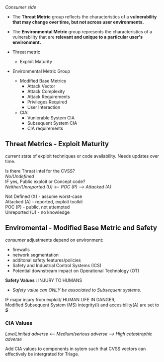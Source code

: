 *Consumer side*

- The **Threat Metric** group reflects the characteristics of a **vulnerability that may change over time, but not across user environments.**

- The **Environmental Metric** group represents the characteristics of a vulnerability that are **relevant and unique to a particular user's
environment.**

- Threat metric
    - Exploit Maturity

- Environmental Metric Group
    - Modified Base Metrics
        - Attack Vector
        - Attack Complexity
        - Attack Requirements
        - Privileges Required
        - User Interaction
    - CIA:
        - Vunlerable System CIA
        - Subsequent System CIA
        - CIA requirements

## Threat Metrics - Exploit Maturity
current state of exploit techniques or code availability. Needs updates over time.

Is there Threat intel for the CVSS? \
*No/Undefined* \
IF yes, Public exploit or Concept code? \
*Neither/Unreported (U) <-- POC (P) --> Attacked (A)*

Not Defined (X) -  assume worst-case \
Attacked (A) - reported, exploit toolkit \
POC (P) - public, not attempted \
Unreported (U) - no knowledge

## Enviromental - Modified Base Metric and Safety
*consumer* adjustments depend on environment:
- firewalls
- network segmentation
- additonal safety features/policies
- Safety and Industrial Control Systems (ICS)
- Potential downstream impact on Operational Technology (OT)

**Safety Values** : INJURY TO HUMANS
* *Safety value can ONLY be associated to Subsequent systems.*

IF major injury from exploit/ HUMAN LIFE IN DANGER, \
Modified Subsequent System (MS) integrity(I) and accesibility(A) are set to ***S***

### CIA Values
*Low/Limited adverse <-- Medium/serious adverse --> High catastrophic adverse*

Add CIA values to components in sytem such that CVSS vectors can effectively be intergrated for Triage.
